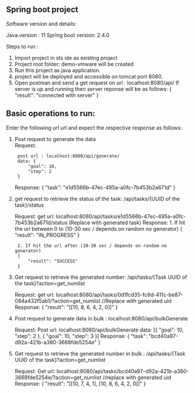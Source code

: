 Spring boot project
---------------------------

Software version and details:

Java.version : 11
Spring boot version: 2.4.0

Steps to run :
1. Import project in sts ide as existing project
2. Project root folder: demo-vmware will be created
3. Run this project as java application. 
4. project will be deployed and accessible on tomcat port 8080. 
5. Open postman and send a get request on url : localhost:8080/api/
	If server is up and running then server reponse will be as follows:
	{
    "result": "connected with server"
	}

Basic operations to run:
--------------------------------
Enter the following url url and expect the respective response as follows:

1. Post request to generate the data	
	Request: 
	
	    post url : localhost:8080/api/generate/
	    data: {
			"goal": 10,
			"step": 2
		}
		
	Response: 
		{
			"task": "e1d5566b-47ec-495a-a0fc-7b453b2a671d"
		}

2. get request to retrieve the status of the task:	/api/tasks/{UUID of the task}/status
	
	Request: 
		get url: localhost:8080/api/tasks/e1d5566b-47ec-495a-a0fc-7b453b2a671d/status (Replace with generated task)
	Response: 
		1. If hit the url between 0 to (10-30 sec / depends on random no generator)
		{
			"result": "IN_PROGRESS"
		}
	
		2. If hit the url after (10-30 sec / depends on random no generator)
		{
			"result": "SUCCESS"
		}
		
3. Get request to retrieve the generated number: /api/tasks/{Task UUID
of the task}?action=get_numlist
	
	Request:
		get url: localhost:8080/api/tasks/0d1fcd35-fc8d-411c-be87-084a432f5ab1/?action=get_numlist //Replace with generated uid
	Response: 
		{
			"result": "[[10, 8, 6, 4, 2, 0]]"
		}

4.  Post request to generate data in bulk :  localhost:8080/api/bulkGenerate

	Request: 
		Post url: localhost:8080/api/bulkGenerate
		data: 
			[{
				"goal": 10,
				"step": 2
			},
			{
				"goal": 10,
				"step": 3
			}]
	Response:
		{
			"task": "bcd40a97-d92a-421b-a380-3668fde5254e"
		}
		
5.  Get request to retrieve the generated number in bulk : /api/tasks/{Task UUID
of the task}?action=get_numlist

	Request: 
		Get url: localhost:8080/api/tasks/bcd40a97-d92a-421b-a380-3668fde5254e/?action=get_numlist  //replace with generated uid
	Response:
		{
			"result": "[[10, 7, 4, 1], [10, 8, 6, 4, 2, 0]]"
		}

